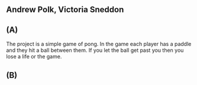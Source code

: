 ## Andrew Polk, Victoria Sneddon

## (A)
The project is a simple game of pong. In the game each player has a paddle and they hit a ball between them. If you let the ball get past you then you lose a life or the game.

## (B)
